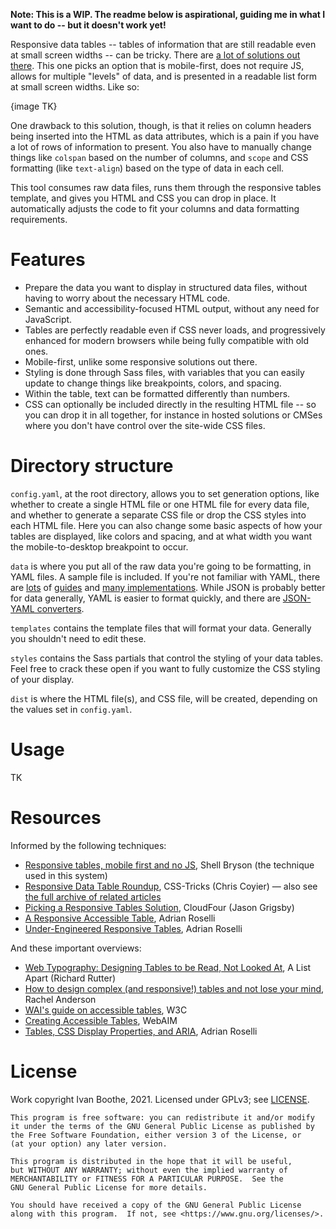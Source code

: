 **Note: This is a WIP. The readme below is aspirational, guiding me in what I want to do -- but it doesn't work yet!**

Responsive data tables -- tables of information that are still readable even at small screen widths -- can be tricky. There are [a lot of solutions out there](#resources). This one picks an option that is mobile-first, does not require JS, allows for multiple "levels" of data, and is presented in a readable list form at small screen widths. Like so:

{image TK}

One drawback to this solution, though, is that it relies on column headers being inserted into the HTML as data attributes, which is a pain if you have a lot of rows of information to present. You also have to manually change things like `colspan` based on the number of columns, and `scope` and CSS formatting (like `text-align`) based on the type of data in each cell.

This tool consumes raw data files, runs them through the responsive tables template, and gives you HTML and CSS you can drop in place. It automatically adjusts the code to fit your columns and data formatting requirements.

# Features

* Prepare the data you want to display in structured data files, without having to worry about the necessary HTML code.
* Semantic and accessibility-focused HTML output, without any need for JavaScript.
* Tables are perfectly readable even if CSS never loads, and progressively enhanced for modern browsers while being fully compatible with old ones.
* Mobile-first, unlike some responsive solutions out there.
* Styling is done through Sass files, with variables that you can easily update to change things like breakpoints, colors, and spacing.
* Within the table, text can be formatted differently than numbers.
* CSS can optionally be included directly in the resulting HTML file -- so you can drop it in all together, for instance in hosted solutions or CMSes where you don't have control over the site-wide CSS files.

# Directory structure

`config.yaml`, at the root directory, allows you to set generation options, like whether to create a single HTML file or one HTML file for every data file, and whether to generate a separate CSS file or drop the CSS styles into each HTML file. Here you can also change some basic aspects of how your tables are displayed, like colors and spacing, and at what width you want the mobile-to-desktop breakpoint to occur.

`data` is where you put all of the raw data you're going to be formatting, in YAML files. A sample file is included. If you're not familiar with YAML, there are [lots](https://blog.stackpath.com/yaml/) of [guides](https://www.codeproject.com/Articles/1214409/Learn-YAML-in-five-minutes) and [many implementations](https://yaml.org/). While JSON is probably better for data generally, YAML is easier to format quickly, and there are [JSON-YAML converters](https://www.json2yaml.com/).

`templates` contains the template files that will format your data. Generally you shouldn't need to edit these.

`styles` contains the Sass partials that control the styling of your data tables. Feel free to crack these open if you want to fully customize the CSS styling of your display.

`dist` is where the HTML file(s), and CSS file, will be created, depending on the values set in `config.yaml`.

# Usage

TK

# Resources

Informed by the following techniques:

* [Responsive tables, mobile first and no JS](https://codepen.io/shellbryson/post/responsive-tables), Shell Bryson (the technique used in this system)
* [Responsive Data Table Roundup](https://css-tricks.com/responsive-data-table-roundup/), CSS-Tricks (Chris Coyier) — also see [the full archive of related articles](https://css-tricks.com/tag/responsive-tables/)
* [Picking a Responsive Tables Solution](https://cloudfour.com/thinks/picking-responsive-tables-solution/), CloudFour (Jason Grigsby)
* [A Responsive Accessible Table](https://adrianroselli.com/2017/11/a-responsive-accessible-table.html), Adrian Roselli
* [Under-Engineered Responsive Tables](https://adrianroselli.com/2020/11/under-engineered-responsive-tables.html), Adrian Roselli

And these important overviews:

* [Web Typography: Designing Tables to be Read, Not Looked At](https://alistapart.com/article/web-typography-tables/), A List Apart (Richard Rutter)
* [How to design complex (and responsive!) tables and not lose your mind](https://medium.com/firefly-design/how-to-design-complex-and-responsive-tables-and-not-lose-your-mind-15d8e1cc67a), Rachel Anderson
* [WAI's guide on accessible tables](https://www.w3.org/WAI/tutorials/tables/), W3C
* [Creating Accessible Tables](https://webaim.org/techniques/tables/data), WebAIM
* [Tables, CSS Display Properties, and ARIA](https://adrianroselli.com/2018/02/tables-css-display-properties-and-aria.html), Adrian Roselli

# License

Work copyright Ivan Boothe, 2021. Licensed under GPLv3; see [LICENSE](LICENSE).

    This program is free software: you can redistribute it and/or modify
    it under the terms of the GNU General Public License as published by
    the Free Software Foundation, either version 3 of the License, or
    (at your option) any later version.

    This program is distributed in the hope that it will be useful,
    but WITHOUT ANY WARRANTY; without even the implied warranty of
    MERCHANTABILITY or FITNESS FOR A PARTICULAR PURPOSE.  See the
    GNU General Public License for more details.

    You should have received a copy of the GNU General Public License
    along with this program.  If not, see <https://www.gnu.org/licenses/>.
